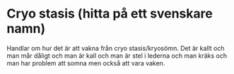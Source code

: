 # Cryo stasis (hitta på ett svenskare namn)

Handlar om hur det är att vakna från cryo stasis/kryosömn. Det är kallt och man mår dåligt och man är kall och man är stel i lederna och man kräks och man har problem att somna men också att vara vaken.



